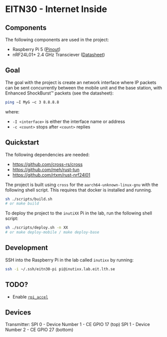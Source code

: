 # EITN30 - Internet Inside

## Components

The following components are used in the project:

- Raspberry Pi 5 ([Pinout](https://pinout.xyz/))
- nRF24L01+ 2.4 GHz Transciever ([Datasheet](https://www.sparkfun.com/datasheets/Components/SMD/nRF24L01Pluss_Preliminary_Product_Specification_v1_0.pdf))

## Goal

The goal with the project is create an network interface where IP packets can be sent concurrently between the mobile unit and the base station, with Enhanced ShockBurst™ packets (see the datasheet):

```bash
ping –I MyG –c 3 8.8.8.8
```

<!-- TODO: Change from MyG to whatever we call our interface -->

where:

- `-I <interface>` is either the interface name or address
- `-c <count>` stops after `<count>` replies

## Quickstart

The following dependencies are needed:

- <https://github.com/cross-rs/cross>
- <https://github.com/meh/rust-tun>
- <https://github.com/rtxm/rust-nrf24l01>

The project is built using `cross` for the `aarch64-unknown-linux-gnu` with the following shell script. This requires that docker is installed and running.

```bash
sh ./scripts/build.sh
# or make build
```

<!-- TODO: Update the deploy description when a more general deploy script is created -->

To deploy the project to the `inutiXX` Pi in the lab, run the following shell script:

```bash
sh ./scripts/deploy.sh -n XX
# or make deploy-mobile / make deploy-base
```

## Development

SSH into the Raspberry Pi in the lab called `inutixx` by running:

```bash
ssh -i ~/.ssh/eitn30-pi pi@inutixx.lab.eit.lth.se
```

## TODO?

- Enable [`rpi_accel`](https://github.com/rtxm/rust-nrf24l01?tab=readme-ov-file#performance)

## Devices

Transmitter:
SPI 0 - Device Number 1 - CE GPIO 17 (top)
SPI 1 - Device Number 2 - CE GPIO 27 (bottom)